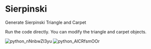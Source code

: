 # Sierpinski
Generate Sierpinski Triangle and Carpet

Run the code directly. You can modify the triangle and carpet objects.


![python_nNnbwZI3yu](https://github.com/HanTheDestroyer/Sierpinski/assets/123021973/c677e495-c340-4515-a3db-e73f5cdbea75)
![python_AlCRfsmOOr](https://github.com/HanTheDestroyer/Sierpinski/assets/123021973/4ecf21d5-41c6-4eff-8c4b-553ca789f4c8)
